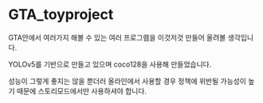 # GTA_toyproject

GTA안에서 여러가지 해볼 수 있는 여러 프로그램을 이것저것 만들어 올려볼 생각입니다.

YOLOv5를 기반으로 만들고 있으며 coco128을 사용해 만들었습니다.

성능이 그렇게 좋지는 않을 뿐더러 올라인에서 사용할 경우 정책에 위반될 가능성이 높기 때문에 스토리모드에서만 사용하셔야 합니다.
